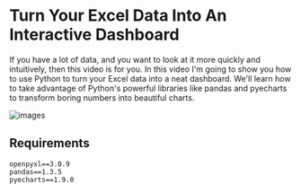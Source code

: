 # Turn Your Excel Data Into An Interactive Dashboard

If you have a lot of data, and you want to look at it more quickly and intuitively, then this video is for you. In this video I'm going to show you how to use Python to turn your Excel data into a neat dashboard. We'll learn how to take advantage of Python's powerful libraries like pandas and pyecharts to transform boring numbers into beautiful charts.


![images](https://user-images.githubusercontent.com/85451025/161108062-de0954ee-fe85-4ce8-939b-5c859c549e3b.jpeg)


## Requirements
```
openpyxl==3.0.9
pandas==1.3.5
pyecharts==1.9.0
```
















